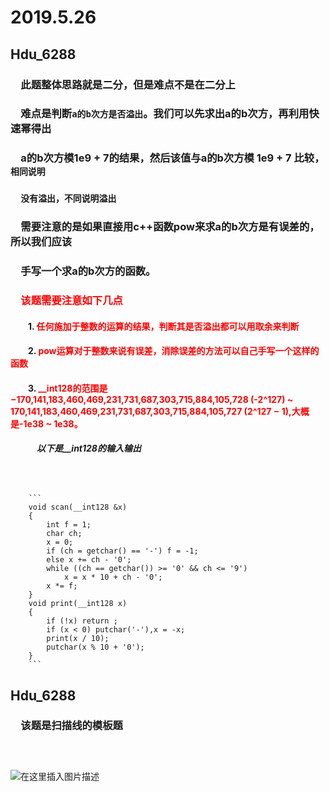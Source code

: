 # 2019.5.26
## Hdu_6288
### &emsp;此题整体思路就是二分，但是难点不是在二分上
### &emsp;难点是判断`a的b次方是否溢出`。我们可以先求出a的b次方，再利用快速幂得出
### &emsp;a的b次方模1e9 + 7的结果，然后该值与a的b次方模 1e9 + 7 比较，`相同说明`
### &emsp;`没有溢出，不同说明溢出`
### &emsp;需要注意的是如果直接用c++函数pow来求a的b次方是有误差的，所以我们应该
### &emsp;手写一个求a的b次方的函数。
### &emsp;<font color = red>该题需要注意如下几点</font>
#### &emsp;&emsp;1. <font color = 	#FF0000> 任何施加于整数的运算的结果，判断其是否溢出都可以用取余来判断</font>
#### &emsp;&emsp;2. <font color = red> pow运算对于整数来说有误差，消除误差的方法可以自己手写一个这样的函数</font>
#### &emsp;&emsp;3. <font color = red> __int128的范围是−170,141,183,460,469,231,731,687,303,715,884,105,728 (-2^127) ~ 170,141,183,460,469,231,731,687,303,715,884,105,727 (2^127 − 1),大概是-1e38 ~ 1e38。</font>
##### &emsp;&emsp;&emsp;以下是__int128的输入输出
##### &emsp;&emsp;&emsp;&emsp;
        ```
        void scan(__int128 &x)
        {
            int f = 1;
            char ch;
            x = 0;
            if (ch = getchar() == '-') f = -1;
            else x += ch - '0';
            while ((ch == getchar()) >= '0' && ch <= '9')
                x = x * 10 + ch - '0';
            x *= f;
        }
        void print(__int128 x)
        {
            if (!x) return ;
            if (x < 0) putchar('-'),x = -x;
            print(x / 10);
            putchar(x % 10 + '0');
        }
        ```
## Hdu_6288
### &emsp;该题是扫描线的模板题
### &emsp;
![在这里插入图片描述](https://camo.githubusercontent.com/911dcd7a66ccc5c2cebe175dad20397a5a1ad7cc/68747470733a2f2f696d672d626c6f672e6373646e696d672e636e2f32303139303532373130353235313831312e706e673f782d6f73732d70726f636573733d696d6167652f77617465726d61726b2c747970655f5a6d46755a33706f5a57356e6147567064476b2c736861646f775f31302c746578745f6148523063484d364c7939696247396e4c6d4e7a5a473475626d56304c3355774d544d7a4e7a63774e6a673d2c73697a655f31362c636f6c6f725f4646464646462c745f3730,size_16,color_FFFFFF,t_70)

